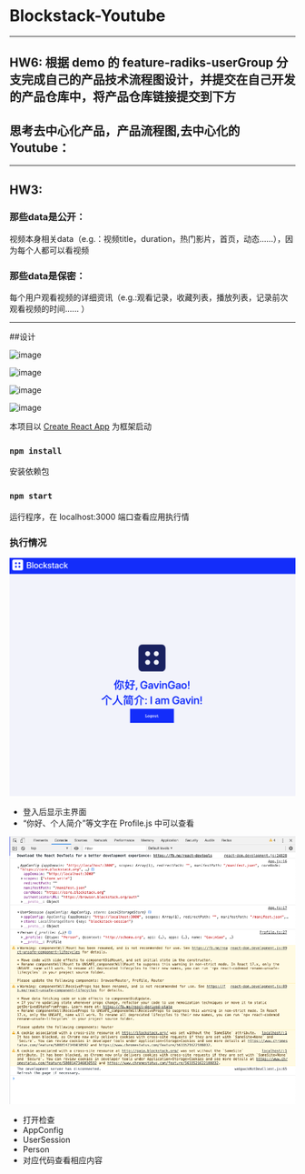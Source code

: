 # Blockstack-Youtube
-------------------
## HW6: 根据 demo 的 feature-radiks-userGroup 分支完成自己的产品技术流程图设计，并提交在自己开发的产品仓库中，将产品仓库链接提交到下方




## 思考去中心化产品，产品流程图,去中心化的Youtube：
-------------------
## HW3: 

### 那些data是公开：

视频本身相关data（e.g.：视频title，duration，热门影片，首页，动态…...），因为每个人都可以看视频

### 那些data是保密：

每个用户观看视频的详细资讯（e.g.:观看记录，收藏列表，播放列表，记录前次观看视频的时间...... ）

-------------------
##设计

![image](https://github.com/kuoyehs/Blockstack-Youtube/blob/master/readme_img/1.png)

![image](https://github.com/kuoyehs/Blockstack-Youtube/blob/master/readme_img/2.png)

![image](https://github.com/kuoyehs/Blockstack-Youtube/blob/master/readme_img/3.png)

![image](https://github.com/kuoyehs/Blockstack-Youtube/blob/master/readme_img/4.png)

本项目以 [Create React App](https://github.com/facebook/create-react-app) 为框架启动

### `npm install`
安装依赖包

### `npm start`
运行程序，在 localhost:3000 端口查看应用执行情

### 执行情况

![](resources/a.png)

- 登入后显示主界面
- “你好、个人简介”等文字在 Profile.js 中可以查看


![](resources/b.png)
- 打开检查
- AppConfig
- UserSession
- Person
- 对应代码查看相应内容
